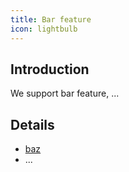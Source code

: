 ```yaml
---
title: Bar feature
icon: lightbulb
---
```


## Introduction

We support bar feature, ...

## Details

- [baz](baz.md)
- ...
